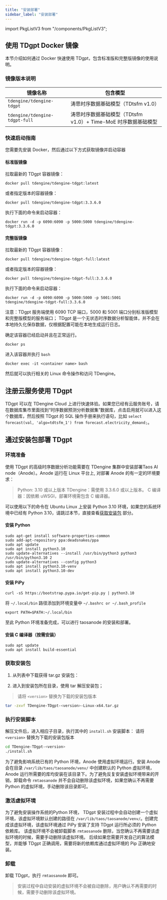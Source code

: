 ```yaml
---
title: "安装部署"
sidebar_label: "安装部署"
---
```


import PkgListV3 from "/components/PkgListV3";


## 使用 TDgpt Docker 镜像

本节介绍如何通过 Docker 快速使用 TDgpt，包含标准版和完整版镜像的使用说明。

### 镜像版本说明

| 镜像名称                          | 包含模型               |
|-----------------------------------|-----------------------|
| `tdengine/tdengine-tdgpt`         | 涛思时序数据基础模型（TDtsfm v1.0）       |
| `tdengine/tdengine-tdgpt-full`    | 涛思时序数据基础模型（TDtsfm v1.0）+ Time-MoE 时序数据基础模型   |


### 快速启动指南

您需要先安装 Docker，然后通过以下方式获取镜像并启动容器

#### 标准版镜像

拉取最新的 TDgpt 容器镜像：

```shell
docker pull tdengine/tdengine-tdgpt:latest
```

或者指定版本的容器镜像：

```shell
docker pull tdengine/tdengine-tdgpt:3.3.6.0
```

执行下面的命令来启动容器：

```shell
docker run -d -p 6090:6090 -p 5000:5000 tdengine/tdengine-tdgpt:3.3.6.0
```

#### 完整版镜像

拉取最新的 TDgpt 容器镜像：

```shell
docker pull tdengine/tdengine-tdgpt-full:latest
```

或者指定版本的容器镜像：

```shell
docker pull tdengine/tdengine-tdgpt-full:3.3.6.0
```

执行下面的命令来启动容器：

```shell
docker run -d -p 6090:6090 -p 5000:5000 -p 5001:5001 tdengine/tdengine-tdgpt-full:3.3.6.0
```

注意：TDgpt 服务端使用 6090 TCP 端口，5000 和 5001 端口分别标准版模型和完整版模型的服务端口；
TDgpt 是一个无状态时序数据分析智能体，并不会在本地持久化保存数据，仅根据配置可能在本地生成运行日志。

确定该容器已经启动并且在正常运行。

```shell
docker ps
```

进入该容器并执行 `bash`

```shell
docker exec -it <container name> bash
```

然后就可以执行相关的 Linux 命令操作和访问 TDengine。


## 注册云服务使用 TDgpt

TDgpt 可以在 TDengine Cloud 上进行快速体验。如果您已经有云服务账号，请在数据库集市里面找到“时序数据预测分析数据集”数据库，点击启用就可以进入这个数据库，然后按照 TDgpt 的 SQL 操作手册来执行语句，比如 `select forecast(val, 'algo=tdtsfm_1') from forecast.electricity_demand;`。

## 通过安装包部署 TDgpt

### 环境准备

使用 TDgpt 的高级时序数据分析功能需要在 TDengine 集群中安装部署Taos AI node（Anode）。Anode 运行在 Linux 平台上, 对部署 Anode 的有一定的环境要求：

> Python: 3.10 或以上版本
> TDengine：需使用 3.3.6.0 或以上版本。
> C 编译器：因依赖 uWSGI，部署环境需包含 C 编译器。

可以使用以下的命令在 Ubuntu Linux 上安装 Python 3.10 环境，如果您的系统环境中已经有 Python 3.10，请跳过本节，直接查看[获取安装包](#获取安装包) 部分。

#### 安装 Python

```shell
sudo apt-get install software-properties-common
sudo add-apt-repository ppa:deadsnakes/ppa
sudo apt update
sudo apt install python3.10
sudo update-alternatives --install /usr/bin/python3 python3 /usr/bin/python3.10 2
sudo update-alternatives --config python3
sudo apt install python3.10-venv
sudo apt install python3.10-dev
```

#### 安装 PiPy

```shell
curl -sS https://bootstrap.pypa.io/get-pip.py | python3.10
```

将 `~/.local/bin` 路径添加到环境变量中 `~/.bashrc or ~/.bash_profile`
```shell
export PATH=$PATH:~/.local/bin
```
至此 Python 环境准备完成，可以进行 taosanode 的安装和部署。

#### 安装 C 编译器（按需安装）

```shell 
sudo apt update
sudo apt install build-essential
```

### 获取安装包
1. 从列表中下载获得 tar.gz 安装包：

   <PkgListV3 type={9}/>

2. 进入到安装包所在目录，使用 tar 解压安装包；
> 请将 `<version>` 替换为下载的安装包版本

```bash
tar -zxvf TDengine-TDgpt-<version>-Linux-x64.tar.gz
```

### 执行安装脚本

解压文件后，进入相应子目录，执行其中的 `install.sh` 安装脚本：
请将 `<version>` 替换为下载的安装包版本

```bash
cd TDengine-TDgpt-<version>
./install.sh
```

为了避免影响系统已有的 Python 环境，Anode 使用虚拟环境运行。安装 Anode 会在目录 `/var/lib/taos/taosanode/venv/` 中创建默认的 Python 虚拟环境，Anode 运行所需要的库均安装在该目录下。为了避免反复安装虚拟环境带来的开销，卸载命令 `rmtaosanode` 并不会自动删除该虚拟环境，如果您确认不再需要 Python 的虚拟环境，手动删除该目录即可。

### 激活虚拟环境

为了避免安装操作系统的Python 环境， TDgpt 安装过程中会自动创建一个虚拟环境，该虚拟环境默认创建的路径在 `/var/lib/taos/taosanode/venv/`。创建完成该虚拟环境，该虚拟环境通过 PiPy 安装了支持 TDgpt 运行所必须的 Python 依赖库。
该虚拟环境不会被卸载脚本 `rmtaosanode` 删除，当您确认不再需要该虚拟环境的时候，需要手动删除该虚拟环境。
后续如果您需要开发自己的算法模型，并能够 TDgpt 正确调用，需要将新的依赖库通过虚拟环境的 Pip 正确地安装。

### 卸载
卸载 TDgpt，执行 `rmtaosanode` 即可。 
> 安装过程中自动安装的虚拟环境不会被自动删除，用户确认不再需要的时候，需要手动删除该虚拟环境。
